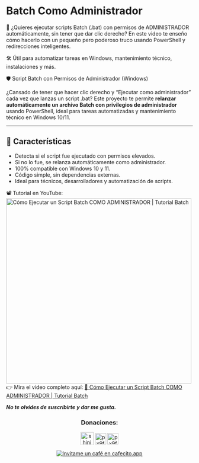 # Batch Como Administrador
🔐 ¿Quieres ejecutar scripts Batch (.bat) con permisos de ADMINISTRADOR automáticamente, sin tener que dar clic derecho? En este video te enseño cómo hacerlo con un pequeño pero poderoso truco usando PowerShell y redirecciones inteligentes.

🛠️ Útil para automatizar tareas en Windows, mantenimiento técnico, instalaciones y más.

🛡️ Script Batch con Permisos de Administrador (Windows)

¿Cansado de tener que hacer clic derecho y “Ejecutar como administrador” cada vez que lanzas un script .bat? Este proyecto te permite **relanzar automáticamente un archivo Batch con privilegios de administrador** usando PowerShell, ideal para tareas automatizadas y mantenimiento técnico en Windows 10/11.

---

## 🚀 Características

- Detecta si el script fue ejecutado con permisos elevados.
- Si no lo fue, se relanza automáticamente como administrador.
- 100% compatible con Windows 10 y 11.
- Código simple, sin dependencias externas.
- Ideal para técnicos, desarrolladores y automatización de scripts.

📽️ Tutorial en YouTube:
<a href="https://www.youtube.com/playlist?list=PLALOGywm7ZvKogWQI3DMRurd-eRrUEfHb"><img alt="Cómo Ejecutar un Script Batch COMO ADMINISTRADOR | Tutorial Batch" src="curso en processing.png" width="500" /></a>
👉 Mira el video completo aquí:
<a href="https://www.youtube.com/playlist?list=PLALOGywm7ZvKogWQI3DMRurd-eRrUEfHb">🔗 Cómo Ejecutar un Script Batch COMO ADMINISTRADOR | Tutorial Batch</a>

***No te olvides de suscribirte y dar me gusta.***

<div>
<h3 align="center">Donaciones:</h3>
<p align="center">
<a href="https://ceneka.net/mp/d/shinigamy19" target="blank"><img align="center" src="https://seeklogo.com/images/M/mercado-pago-logo-52B7182205-seeklogo.com.png?v=638388567080000000" alt="shinigamy19" height="35" width="35" title="Donaciones Por Mercado Pago" /></a>
<a href="https://www.paypal.me/shinigamy19" target="blank"><img align="center" src="https://upload.wikimedia.org/wikipedia/commons/a/a4/Paypal_2014_logo.png" alt="px9fcpbp3T" height="30" width="30" title="Donaciones Por PayPal"/></a>
<a href="https://www.patreon.com/shinigamy19" target="blank"><img align="center" src="https://cdn.icon-icons.com/icons2/2429/PNG/512/patreon_logo_icon_147253.png" alt="px9fcpbp3T" height="30" width="30" title="Donaciones Por Patreon"/></a>

</p>
<p align="center">
<a href='https://cafecito.app/shinigamy19' rel='noopener' target='_blank'><img srcset='https://cdn.cafecito.app/imgs/buttons/button_6.png 1x, https://cdn.cafecito.app/imgs/buttons/button_6_2x.png 2x, https://cdn.cafecito.app/imgs/buttons/button_6_3.75x.png 3.75x' src='https://cdn.cafecito.app/imgs/buttons/button_6.png' alt='Invitame un café en cafecito.app' title="Donaciones Por Cafecito"/></a></p>
</div>

